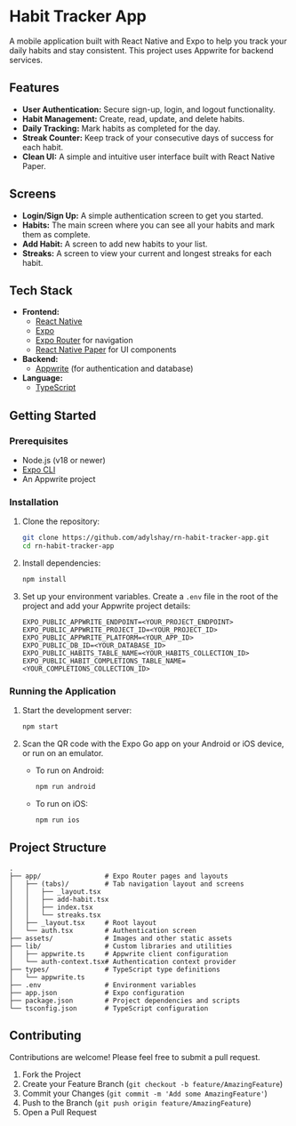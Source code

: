# Habit Tracker App

A mobile application built with React Native and Expo to help you track your daily habits and stay consistent. This project uses Appwrite for backend services.

## Features

- **User Authentication:** Secure sign-up, login, and logout functionality.
- **Habit Management:** Create, read, update, and delete habits.
- **Daily Tracking:** Mark habits as completed for the day.
- **Streak Counter:** Keep track of your consecutive days of success for each habit.
- **Clean UI:** A simple and intuitive user interface built with React Native Paper.

## Screens

- **Login/Sign Up:** A simple authentication screen to get you started.
- **Habits:** The main screen where you can see all your habits and mark them as complete.
- **Add Habit:** A screen to add new habits to your list.
- **Streaks:** A screen to view your current and longest streaks for each habit.

## Tech Stack

- **Frontend:**
  - [React Native](https://reactnative.dev/)
  - [Expo](https://expo.dev/)
  - [Expo Router](https://expo.github.io/router/) for navigation
  - [React Native Paper](https://reactnativepaper.com/) for UI components
- **Backend:**
  - [Appwrite](https://appwrite.io/) (for authentication and database)
- **Language:**
  - [TypeScript](https://www.typescriptlang.org/)

## Getting Started

### Prerequisites

- Node.js (v18 or newer)
- [Expo CLI](https://docs.expo.dev/get-started/installation/)
- An Appwrite project

### Installation

1.  Clone the repository:

    ```bash
    git clone https://github.com/adylshay/rn-habit-tracker-app.git
    cd rn-habit-tracker-app
    ```

2.  Install dependencies:

    ```bash
    npm install
    ```

3.  Set up your environment variables. Create a `.env` file in the root of the project and add your Appwrite project details:
    ```env
    EXPO_PUBLIC_APPWRITE_ENDPOINT=<YOUR_PROJECT_ENDPOINT>
    EXPO_PUBLIC_APPWRITE_PROJECT_ID=<YOUR_PROJECT_ID>
    EXPO_PUBLIC_APPWRITE_PLATFORM=<YOUR_APP_ID>
    EXPO_PUBLIC_DB_ID=<YOUR_DATABASE_ID>
    EXPO_PUBLIC_HABITS_TABLE_NAME=<YOUR_HABITS_COLLECTION_ID>
    EXPO_PUBLIC_HABIT_COMPLETIONS_TABLE_NAME=<YOUR_COMPLETIONS_COLLECTION_ID>
    ```

### Running the Application

1.  Start the development server:

    ```bash
    npm start
    ```

2.  Scan the QR code with the Expo Go app on your Android or iOS device, or run on an emulator.

    - To run on Android:
      ```bash
      npm run android
      ```
    - To run on iOS:
      ```bash
      npm run ios
      ```

## Project Structure

```
.
├── app/                # Expo Router pages and layouts
│   ├── (tabs)/         # Tab navigation layout and screens
│   │   ├── _layout.tsx
│   │   ├── add-habit.tsx
│   │   ├── index.tsx
│   │   └── streaks.tsx
│   ├── _layout.tsx     # Root layout
│   └── auth.tsx        # Authentication screen
├── assets/             # Images and other static assets
├── lib/                # Custom libraries and utilities
│   ├── appwrite.ts     # Appwrite client configuration
│   └── auth-context.tsx# Authentication context provider
├── types/              # TypeScript type definitions
│   └── appwrite.ts
├── .env                # Environment variables
├── app.json            # Expo configuration
├── package.json        # Project dependencies and scripts
└── tsconfig.json       # TypeScript configuration
```

## Contributing

Contributions are welcome! Please feel free to submit a pull request.

1.  Fork the Project
2.  Create your Feature Branch (`git checkout -b feature/AmazingFeature`)
3.  Commit your Changes (`git commit -m 'Add some AmazingFeature'`)
4.  Push to the Branch (`git push origin feature/AmazingFeature`)
5.  Open a Pull Request
